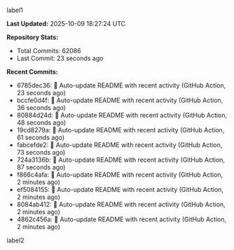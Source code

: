 
label1 
<!-- ACTIVITY_START -->
**Last Updated:** 2025-10-09 18:27:24 UTC

**Repository Stats:**
- Total Commits: 62086
- Last Commit: 23 seconds ago

**Recent Commits:**
- 6785dec36: 🤖 Auto-update README with recent activity (GitHub Action, 23 seconds ago)
- bccfe0d4f: 🤖 Auto-update README with recent activity (GitHub Action, 36 seconds ago)
- 80884d24d: 🤖 Auto-update README with recent activity (GitHub Action, 48 seconds ago)
- 19cd8279a: 🤖 Auto-update README with recent activity (GitHub Action, 61 seconds ago)
- fabcefde2: 🤖 Auto-update README with recent activity (GitHub Action, 73 seconds ago)
- 724a3136b: 🤖 Auto-update README with recent activity (GitHub Action, 87 seconds ago)
- f866c4afa: 🤖 Auto-update README with recent activity (GitHub Action, 2 minutes ago)
- ef5084155: 🤖 Auto-update README with recent activity (GitHub Action, 2 minutes ago)
- 8084ab412: 🤖 Auto-update README with recent activity (GitHub Action, 2 minutes ago)
- 4862c456a: 🤖 Auto-update README with recent activity (GitHub Action, 2 minutes ago)
<!-- ACTIVITY_END -->

label2
